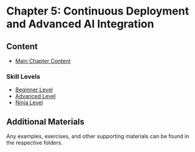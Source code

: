 # Chapter 5: Continuous Deployment and Advanced AI Integration

## Content

- [Main Chapter Content](Chapter_05_Main.md)

### Skill Levels
- [Beginner Level](Chapter_05_Beginner.md)
- [Advanced Level](Chapter_05_Advanced.md)
- [Ninja Level](Chapter_05_Ninja.md)

## Additional Materials

Any examples, exercises, and other supporting materials can be found in the respective folders.
